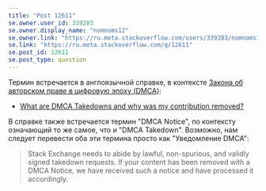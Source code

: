 ```yaml
---
title: "Post 12611"
se.owner.user_id: 339283
se.owner.display_name: "nomnoms12"
se.owner.link: "https://ru.meta.stackoverflow.com/users/339283/nomnoms12"
se.link: "https://ru.meta.stackoverflow.com/q/12611"
se.post_id: 12611
se.post_type: question
---
```

<p>Термин встречается в англоязычной справке, в контексте <a href="https://ru.wikipedia.org/wiki/Digital_Millennium_Copyright_Act" rel="nofollow noreferrer">Закона об авторском праве в цифровую эпоху (DMCA)</a>:</p>
<ul>
<li><a href="https://stackoverflow.com/help/dmca-takedown">What are DMCA Takedowns and why was my contribution removed?</a></li>
</ul>
<p>В справке также встречается термин &quot;DMCA Notice&quot;, по контексту означающий то же самое, что и &quot;DMCA Takedown&quot;. Возможно, нам следует перевести оба эти термина просто как &quot;Уведомление DMCA&quot;:</p>
<blockquote>
<p>Stack Exchange needs to abide by lawful, non-spurious, and validly
signed takedown requests. If your content has been removed with a DMCA
Notice, we have received such a notice and have processed it
accordingly.</p>
</blockquote>
